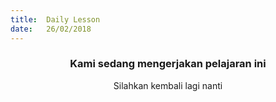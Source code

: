 ```yaml
---
title:  Daily Lesson
date:   26/02/2018
---
```


### <center>Kami sedang mengerjakan pelajaran ini</center>
<center>Silahkan kembali lagi nanti</center>